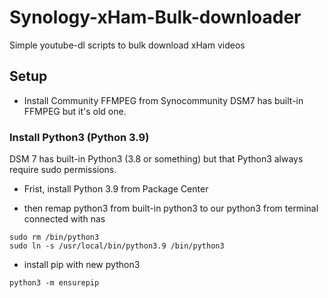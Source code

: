# Synology-xHam-Bulk-downloader
Simple youtube-dl scripts to bulk download xHam videos


## Setup

* Install Community FFMPEG from Synocommunity
DSM7 has built-in FFMPEG but it's old one.

### Install Python3 (Python 3.9)

DSM 7 has built-in Python3 (3.8 or something) but that Python3 always require sudo permissions.

* Frist, install Python 3.9 from Package Center

* then remap python3 from built-in python3 to our python3 from terminal connected with nas
```
sudo rm /bin/python3
sudo ln -s /usr/local/bin/python3.9 /bin/python3
```

* install pip with new python3

```python3 -m ensurepip```


